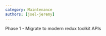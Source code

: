 ```yaml
---
category: Maintenance
authors: [joel-jeremy]
---
```


Phase 1 - Migrate to modern redux toolkit APIs
